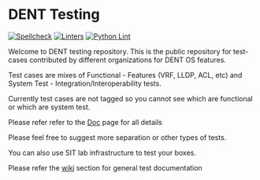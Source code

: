 # DENT Testing

[![Spellcheck](../../actions/workflows/md-spellcheck.yml/badge.svg)](../../actions/workflows/md-spellcheck.yml)
[![Linters](../../actions/workflows/linters.yml/badge.svg)](../../actions/workflows/linters.yml)
[![Python Lint](../../actions/workflows/python-lint.yml/badge.svg)](../../actions/workflows/python-lint.yml)

Welcome to DENT testing repository. This is the public repository for test-cases contributed by different organizations for DENT OS features.

Test cases are mixes of Functional - Features (VRF, LLDP, ACL, etc) and System Test - Integration/Interoperability tests.

Currently test cases are not tagged so you cannot see which are functional or which are system test.

Please refer refer to the [Doc](https://github.com/dentproject/testing/tree/master/docs) page for all details

Please feel free to suggest more separation or other types of tests.

You can also use SIT lab infrastructure to test your boxes.

Please refer the [wiki](https://github.com/dentproject/testing/wiki) section for general test documentation
